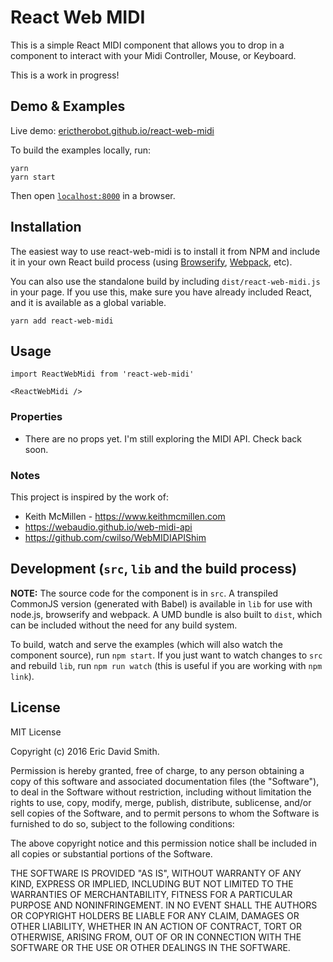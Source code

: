 # React Web MIDI

This is a simple React MIDI component that allows you to drop in a <Midi /> component to interact with your Midi Controller, Mouse, or Keyboard.

This is a work in progress!


## Demo & Examples

Live demo: [erictherobot.github.io/react-web-midi](http://erictherobot.github.io/react-web-midi/)

To build the examples locally, run:

```
yarn
yarn start
```

Then open [`localhost:8000`](http://localhost:8000) in a browser.


## Installation

The easiest way to use react-web-midi is to install it from NPM and include it in your own React build process (using [Browserify](http://browserify.org), [Webpack](http://webpack.github.io/), etc).

You can also use the standalone build by including `dist/react-web-midi.js` in your page. If you use this, make sure you have already included React, and it is available as a global variable.

```
yarn add react-web-midi
```


## Usage

```
import ReactWebMidi from 'react-web-midi'

<ReactWebMidi />
```

### Properties

* There are no props yet. I'm still exploring the MIDI API. Check back soon.

### Notes

This project is inspired by the work of:
- Keith McMillen - https://www.keithmcmillen.com
- https://webaudio.github.io/web-midi-api
- https://github.com/cwilso/WebMIDIAPIShim

## Development (`src`, `lib` and the build process)

**NOTE:** The source code for the component is in `src`. A transpiled CommonJS version (generated with Babel) is available in `lib` for use with node.js, browserify and webpack. A UMD bundle is also built to `dist`, which can be included without the need for any build system.

To build, watch and serve the examples (which will also watch the component source), run `npm start`. If you just want to watch changes to `src` and rebuild `lib`, run `npm run watch` (this is useful if you are working with `npm link`).

## License

MIT License

Copyright (c) 2016 Eric David Smith.

Permission is hereby granted, free of charge, to any person obtaining a copy
of this software and associated documentation files (the "Software"), to deal
in the Software without restriction, including without limitation the rights
to use, copy, modify, merge, publish, distribute, sublicense, and/or sell
copies of the Software, and to permit persons to whom the Software is
furnished to do so, subject to the following conditions:

The above copyright notice and this permission notice shall be included in all
copies or substantial portions of the Software.

THE SOFTWARE IS PROVIDED "AS IS", WITHOUT WARRANTY OF ANY KIND, EXPRESS OR
IMPLIED, INCLUDING BUT NOT LIMITED TO THE WARRANTIES OF MERCHANTABILITY,
FITNESS FOR A PARTICULAR PURPOSE AND NONINFRINGEMENT. IN NO EVENT SHALL THE
AUTHORS OR COPYRIGHT HOLDERS BE LIABLE FOR ANY CLAIM, DAMAGES OR OTHER
LIABILITY, WHETHER IN AN ACTION OF CONTRACT, TORT OR OTHERWISE, ARISING FROM,
OUT OF OR IN CONNECTION WITH THE SOFTWARE OR THE USE OR OTHER DEALINGS IN THE
SOFTWARE.
